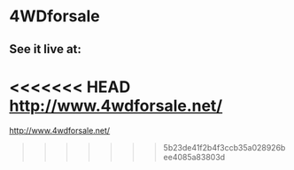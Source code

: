 # 4WDforsale

## See it live at:
<<<<<<< HEAD
http://www.4wdforsale.net/
=======
http://www.4wdforsale.net/
>>>>>>> 5b23de41f2b4f3ccb35a028926bee4085a83803d
